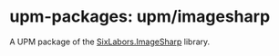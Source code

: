 # upm-packages: upm/imagesharp

A UPM package of the [SixLabors.ImageSharp](https://github.com/SixLabors/ImageSharp) library.